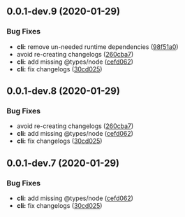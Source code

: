 ## 0.0.1-dev.9 (2020-01-29)


### Bug Fixes

* **cli:** remove un-needed runtime dependencies ([98f51a0](https://github.com/mike-north/certin/commit/98f51a014e3333374add952a671281b8d0a7b62c))
* avoid re-creating changelogs ([260cba7](https://github.com/mike-north/certin/commit/260cba7924b7fc2ef9a58e23bfc52f1cd66d8b87))
* **cli:** add missing @types/node ([cefd062](https://github.com/mike-north/certin/commit/cefd062168977390c8b45b7b35613c8c0a307f09))
* **cli:** fix changelogs ([30cd025](https://github.com/mike-north/certin/commit/30cd025d200113f4b9ec2bdafb4a1e7135acdba7))



## 0.0.1-dev.8 (2020-01-29)


### Bug Fixes

* avoid re-creating changelogs ([260cba7](https://github.com/mike-north/certin/commit/260cba7924b7fc2ef9a58e23bfc52f1cd66d8b87))
* **cli:** add missing @types/node ([cefd062](https://github.com/mike-north/certin/commit/cefd062168977390c8b45b7b35613c8c0a307f09))
* **cli:** fix changelogs ([30cd025](https://github.com/mike-north/certin/commit/30cd025d200113f4b9ec2bdafb4a1e7135acdba7))



## 0.0.1-dev.7 (2020-01-29)


### Bug Fixes

* **cli:** add missing @types/node ([cefd062](https://github.com/mike-north/certin/commit/cefd062168977390c8b45b7b35613c8c0a307f09))
* **cli:** fix changelogs ([30cd025](https://github.com/mike-north/certin/commit/30cd025d200113f4b9ec2bdafb4a1e7135acdba7))



